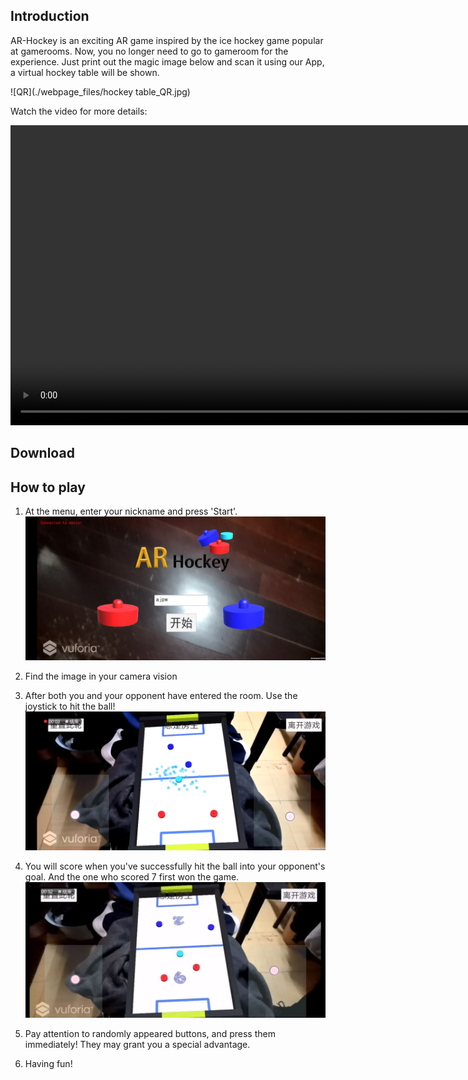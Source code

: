 ## Introduction

AR-Hockey is an exciting AR game inspired by the ice hockey game popular at gamerooms. Now, you no longer need to go to gameroom for the experience. Just print out the magic image below and scan it using our App, a virtual hockey table will be shown.

![QR](./webpage_files/hockey table_QR.jpg)

Watch the video for more details:

<div align="center">
  <video id="player" style="margin:auto; height:480px;" controls>
    <source src="https://github.com/blmoistawinde/AR-Hockey/blob/master/webpage_files/demo.mp4?raw=true" type="video/mp4" >
  </video>
</div>	

## Download



## How to play

1. At the menu, enter your nickname and press 'Start'.
![menu](./webpage_files/menu.jpg)

2. Find the image in your camera vision

3. After both you and your opponent have entered the room. Use the joystick to hit the ball!
![screenshot2](./webpage_files/screenshot2.bmp)

4. You will score when you've successfully hit the ball into your opponent's goal. And the one who scored 7 first won the game.
![screenshot](./webpage_files/screenshot.JPG)

5. Pay attention to randomly appeared buttons, and press them immediately! They may grant you a special advantage.

6. Having fun!



